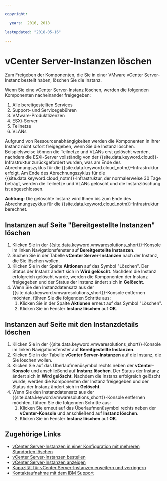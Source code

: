 ```yaml
---

copyright:

  years:  2016, 2018

lastupdated: "2018-05-16"

---
```


# vCenter Server-Instanzen löschen

Zum Freigeben der Komponenten, die Sie in einer VMware vCenter Server-Instanz bestellt haben, löschen Sie die Instanz.

Wenn Sie eine vCenter Server-Instanz löschen, werden die folgenden Komponenten nacheinander freigegeben:
1. Alle bereitgestellten Services
2. Support- und Servicegebühren
3. VMware-Produktlizenzen
4. ESXi-Server
5. Teilnetze
6. VLANs

Aufgrund von Ressourcenabhängigkeiten werden die Komponenten in Ihrer Instanz nicht sofort freigegeben, wenn Sie die Instanz löschen. Beispielsweise können die Teilnetze und VLANs erst gelöscht werden, nachdem die ESXi-Server vollständig von der {{site.data.keyword.cloud}}-Infrastruktur zurückgefordert wurden, was am Ende des Abrechnungszyklus für die {{site.data.keyword.cloud_notm}}-Infrastruktur erfolgt. Am Ende des Abrechnungszyklus für die {{site.data.keyword.cloud_notm}}-Infrastruktur, der normalerweise 30 Tage beträgt, werden die Teilnetze und VLANs gelöscht und die Instanzlöschung ist abgeschlossen.

**Achtung:** Die gelöschte Instanz wird Ihnen bis zum Ende des Abrechnungszyklus für die {{site.data.keyword.cloud_notm}}-Infrastruktur berechnet.

## Instanzen auf Seite "Bereitgestellte Instanzen" löschen

1. Klicken Sie in der {{site.data.keyword.vmwaresolutions_short}}-Konsole im linken Navigationsfenster auf **Bereitgestellte Instanzen**.
2. Suchen Sie in der Tabelle **vCenter Server-Instanzen** nach der Instanz, die Sie löschen wollen.
3. Klicken Sie in der Spalte **Aktionen** auf das Symbol "Löschen".
   Der Status der Instanz ändert sich in **Wird gelöscht**. Nachdem die Instanz erfolgreich gelöscht wurde, werden die Komponenten der Instanz freigegeben und der Status der Instanz ändert sich in **Gelöscht**.
4. Wenn Sie den Instanzdatensatz aus der {{site.data.keyword.vmwaresolutions_short}}-Konsole entfernen möchten, führen Sie die folgenden Schritte aus:
   1. Klicken Sie in der Spalte **Aktionen** erneut auf das Symbol "Löschen".
   2. Klicken Sie im Fenster **Instanz löschen** auf **OK**.

## Instanzen auf Seite mit den Instanzdetails löschen

1. Klicken Sie in der {{site.data.keyword.vmwaresolutions_short}}-Konsole im linken Navigationsfenster auf **Bereitgestellte Instanzen**.
2. Klicken Sie in der Tabelle **vCenter Server-Instanzen** auf die Instanz, die Sie löschen wollen.
3. Klicken Sie auf das Überlaufmenüsymbol rechts neben der **vCenter-Konsole** und anschließend auf **Instanz löschen**.
   Der Status der Instanz ändert sich in **Wird gelöscht**. Nachdem die Instanz erfolgreich gelöscht wurde, werden die Komponenten der Instanz freigegeben und der Status der Instanz ändert sich in **Gelöscht**.
4. Wenn Sie den Instanzdatensatz aus der {{site.data.keyword.vmwaresolutions_short}}-Konsole entfernen möchten, führen Sie die folgenden Schritte aus:
   1. Klicken Sie erneut auf das Überlaufmenüsymbol rechts neben der **vCenter-Konsole** und anschließend auf **Instanz löschen**.
   2. Klicken Sie im Fenster **Instanz löschen** auf **OK**.

## Zugehörige Links

* [vCenter Server-Instanzen in einer Konfiguration mit mehreren Standorten löschen](vc_deletinginstance_multi.html)
* [vCenter Server-Instanzen bestellen](vc_orderinginstance.html)
* [vCenter Server-Instanzen anzeigen](vc_viewinginstances.html)
* [Kapazität für vCenter Server-Instanzen erweitern und verringern](vc_addingremovingservers.html)
* [Kontaktaufnahme mit dem IBM Support](../vmonic/trbl_support.html)
